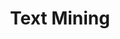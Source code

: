 ---
title: "Text Mining"

categories: ['']

tags: ['Text', 'Mining']

arwords: 'التنقيب المعلوماتي في النصوص'

arexps: []

enwords: ['Text Mining']

enexps: []

arlexicons: 'ن'

enlexicons: 'T'

authors: ['Ruqayya Roshdy']

translators: ['X']

citations: 'تطبيقات أساسية في المعالجة الآلية للغة العربية'

sources: 'مركز الملك عبدالله بن عبدالعزيز الدولي لخدمة اللغة العربية'

slug: ""
---